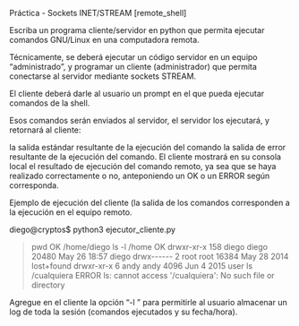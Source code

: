 Práctica - Sockets INET/STREAM [remote_shell]

Escriba un programa cliente/servidor en python que permita ejecutar comandos GNU/Linux en una computadora remota.

Técnicamente, se deberá ejecutar un código servidor en un equipo “administrado”, y programar un cliente (administrador) que permita conectarse al servidor mediante sockets STREAM.

El cliente deberá darle al usuario un prompt en el que pueda ejecutar comandos de la shell.

Esos comandos serán enviados al servidor, el servidor los ejecutará, y retornará al cliente:

la salida estándar resultante de la ejecución del comando
la salida de error resultante de la ejecución del comando.
El cliente mostrará en su consola local el resultado de ejecución del comando remoto, ya sea que se haya realizado correctamente o no, anteponiendo un OK o un ERROR según corresponda.

Ejemplo de ejecución del cliente (la salida de los comandos corresponden a la ejecución en el equipo remoto.

diego@cryptos$ python3 ejecutor_cliente.py
> pwd
OK
/home/diego
> ls -l /home
OK
drwxr-xr-x 158 diego diego 20480 May 26 18:57 diego
drwx------   2 root  root  16384 May 28  2014 lost+found
drwxr-xr-x   6 andy  andy   4096 Jun  4  2015 user
> ls /cualquiera
ERROR
ls: cannot access '/cualquiera': No such file or directory
>
Agregue en el cliente la opción “-l <file>” para permitirle al usuario almacenar un log de toda la sesión (comandos ejecutados y su fecha/hora).